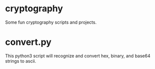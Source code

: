 # cryptography
Some fun cryptography scripts and projects. 

# convert.py 
This python3 script will recognize and convert hex, binary, and base64 strings to ascii.
